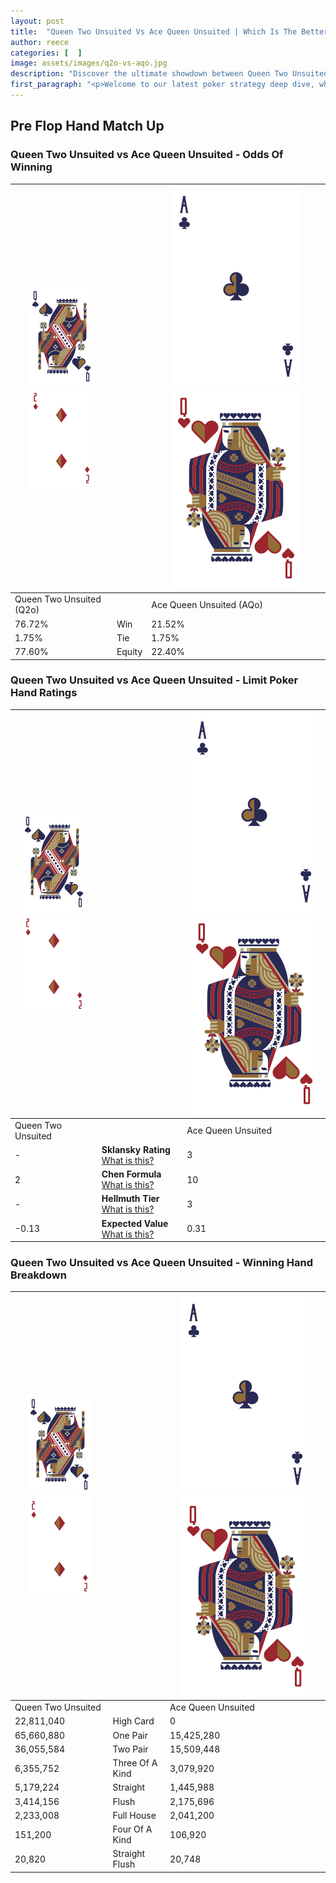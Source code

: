 ```yaml
---
layout: post
title:  "Queen Two Unsuited Vs Ace Queen Unsuited | Which Is The Better Hand In Poker? A Complete Guide"
author: reece
categories: [  ]
image: assets/images/q2o-vs-aqo.jpg
description: "Discover the ultimate showdown between Queen Two Unsuited and Ace Queen Unsuited in poker! Uncover the odds, strategies, and scenarios where one hand triumphs over the other. Get ready to up your poker game with this thrilling analysis."
first_paragraph: "<p>Welcome to our latest poker strategy deep dive, where we're pitting two distinct hands against each other in a high-stakes showdown: Queen Two Unsuited vs Ace Queen Unsuited.</p><p>In the dynamic world of poker, every decision counts, and knowing which hand holds the upper hand is key to your success at the table.</p><p>In this article, we'll dissect these two hands, explore the scenarios where one dominates the other, and equip you with the knowledge to make strategic choices that can tip the odds in your favor.</p><p>Get ready to unravel the intriguing dynamics of these poker hands and elevate your game to new heights.</p>"
---
```




[comment]: # (sp0)

## Pre Flop Hand Match Up

<div class="table hand-ratings" markdown="1"> 



### Queen Two Unsuited vs Ace Queen Unsuited - Odds Of Winning


    
| ![image info](assets/images/hand1/Q.png) ![image info](assets/images/hand1/2o.png) |  | ![image info](assets/images/hand2/A.png) ![image info](assets/images/hand2/Qo.png) |
| -------- | -------- | -------- |
| Queen Two Unsuited (Q2o) |  | Ace Queen Unsuited (AQo) |
| 76.72% | Win | 21.52% |
| 1.75% | Tie | 1.75% |
| 77.60% | Equity | 22.40% |




[comment]: # (sp1)



### Queen Two Unsuited vs Ace Queen Unsuited - Limit Poker Hand Ratings


    
| ![image info](assets/images/hand1/Q.png) ![image info](assets/images/hand1/2o.png) |  | ![image info](assets/images/hand2/A.png) ![image info](assets/images/hand2/Qo.png) |
| -------- | -------- | -------- |
| Queen Two Unsuited |  | Ace Queen Unsuited |
| - | **Sklansky Rating** [What is this?](/sklansky-rating-explained) | 3 |
| 2 | **Chen Formula** [What is this?](/chen-formula-explained) | 10 |
| - | **Hellmuth Tier** [What is this?](/Hellmuth-tier-explained) | 3 |
| -0.13 | **Expected Value** [What is this?](/expected-value-explained) | 0.31 |




[comment]: # (sp2)



### Queen Two Unsuited vs Ace Queen Unsuited - Winning Hand Breakdown


    
| ![image info](assets/images/hand1/Q.png) ![image info](assets/images/hand1/2o.png) |  | ![image info](assets/images/hand2/A.png) ![image info](assets/images/hand2/Qo.png) |
| -------- | -------- | -------- |
| Queen Two Unsuited |  | Ace Queen Unsuited |
| 22,811,040 | High Card | 0 |
| 65,660,880 | One Pair | 15,425,280 |
| 36,055,584 | Two Pair | 15,509,448 |
| 6,355,752 | Three Of A Kind | 3,079,920 |
| 5,179,224 | Straight | 1,445,988 |
| 3,414,156 | Flush | 2,175,696 |
| 2,233,008 | Full House | 2,041,200 |
| 151,200 | Four Of A Kind | 106,920 |
| 20,820 | Straight Flush | 20,748 |




[comment]: # (sp3)



</div>

[comment]: # (sp4)



[comment]: # (sp5)

